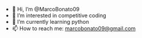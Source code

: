 - 👋 Hi, I’m @MarcoBonato09
- 👀 I’m interested in competitive coding
- 🌱 I’m currently learning python
- 📫 How to reach me: marcobonato09@gmail.com
